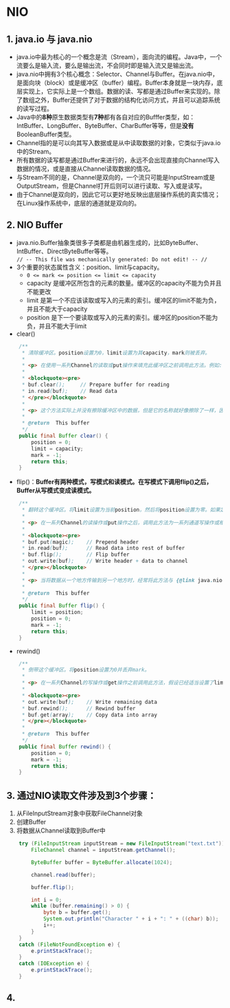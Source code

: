 # NIO

## 1. java.io 与 java.nio
* java.io中最为核心的一个概念是流（Stream），面向流的编程。Java中，一个流要么是输入流，要么是输出流，不会同时即是输入流又是输出流。
* java.nio中拥有3个核心概念：Selector、Channel与Buffer。在java.nio中，是面向块（block）或是缓冲区（buffer）编程。Buffer本身就是一块内存，底层实现上，它实际上是一个数组。数据的读、写都是通过Buffer来实现的。除了数组之外，Buffer还提供了对于数据的结构化访问方式，并且可以追踪系统的读写过程。
* Java中的**8种**原生数据类型有**7种**都有各自对应的Bufffer类型，如：IntBuffer、LongBuffer、ByteBuffer、CharBuffer等等，但是**没有**BooleanBuffer类型。
* Channel指的是可以向其写入数据或是从中读取数据的对象，它类似于java.io中的Stream。
* 所有数据的读写都是通过Buffer来进行的，永远不会出现直接向Channel写入数据的情况，或是直接从Channel读取数据的情况。
* 与Stream不同的是，Channel是双向的，一个流只可能是InputStream或是OutputStream，但是Channel打开后则可以进行读取、写入或是读写。
* 由于Channel是双向的，因此它可以更好地反映出底层操作系统的真实情况；在Linux操作系统中，底层的通道就是双向的。

## 2. NIO Buffer
* java.nio.Buffer抽象类很多子类都是由机器生成的，比如ByteBuffer、IntBuffer、DirectByteBuffer等等。  
  `// -- This file was mechanically generated: Do not edit! -- //`
* 3个重要的状态属性含义：position、limit与capacity。  
  * `0 <= mark <= position <= limit <= capacity`
  * capacity 是缓冲区所包含的元素的数量。缓冲区的capacity不能为负并且不能更改
  * limit 是第一个不应该读取或写入的元素的索引。缓冲区的limit不能为负，并且不能大于capacity
  * position 是下一个要读取或写入的元素的索引。缓冲区的position不能为负，并且不能大于limit
* clear()
```java
    /**
     * 清除缓冲区。position设置为0，limit设置为其capacity，mark则被丢弃。
     *
     * <p> 在使用一系列Channel的读取或put操作来填充此缓冲区之前调用此方法。例如:
     *
     * <blockquote><pre>
     * buf.clear();     // Prepare buffer for reading
     * in.read(buf);    // Read data
     * </pre></blockquote>
     *
     * <p> 这个方法实际上并没有擦除缓冲区中的数据，但是它的名称就好像擦除了一样，因为它通常会在这种情况下使用。 </p>
     *
     * @return  This buffer
     */
    public final Buffer clear() {
        position = 0;
        limit = capacity;
        mark = -1;
        return this;
    }
```
* flip()：**Buffer有两种模式，写模式和读模式。在写模式下调用flip()之后，Buffer从写模式变成读模式。**
```java
    /**
     * 翻转这个缓冲区。将limit设置为当前position，然后将position设置为零。如果定义了标记，则将其丢弃。
     *
     * <p> 在一系列Channel的读操作或put操作之后，调用此方法为一系列通道写操作或相关get操作做准备。例如:
     *
     * <blockquote><pre>
     * buf.put(magic);    // Prepend header
     * in.read(buf);      // Read data into rest of buffer
     * buf.flip();        // Flip buffer
     * out.write(buf);    // Write header + data to channel
     * </pre></blockquote>
     *
     * <p> 当将数据从一个地方传输到另一个地方时，经常将此方法与 {@link java.nio.ByteBuffer#compact()} 方法一起使用。 </p>
     *
     * @return  This buffer
     */
    public final Buffer flip() {
        limit = position;
        position = 0;
        mark = -1;
        return this;
    }
```
* rewind()
```java
    /**
     * 倒带这个缓冲区。将position设置为0并丢弃mark。
     *
     * <p> 在一系列Channel的写操作或get操作之前调用此方法，假设已经适当设置了limit。例如:
     *
     * <blockquote><pre>
     * out.write(buf);    // Write remaining data
     * buf.rewind();      // Rewind buffer
     * buf.get(array);    // Copy data into array
     * </pre></blockquote>
     *
     * @return  This buffer
     */
    public final Buffer rewind() {
        position = 0;
        mark = -1;
        return this;
    }
```

## 3. 通过NIO读取文件涉及到3个步骤：
1. 从FileInputStream对象中获取FileChannel对象
2. 创建Buffer
3. 将数据从Channel读取到Buffer中
```java
    try (FileInputStream inputStream = new FileInputStream("text.txt")) {
        FileChannel channel = inputStream.getChannel();

        ByteBuffer buffer = ByteBuffer.allocate(1024);

        channel.read(buffer);

        buffer.flip();

        int i = 0;
        while (buffer.remaining() > 0) {
            byte b = buffer.get();
            System.out.println("Character " + i + ": " + ((char) b));
            i++;
        }
    }
    catch (FileNotFoundException e) {
        e.printStackTrace();
    }
    catch (IOException e) {
        e.printStackTrace();
    }
```

## 4. 

